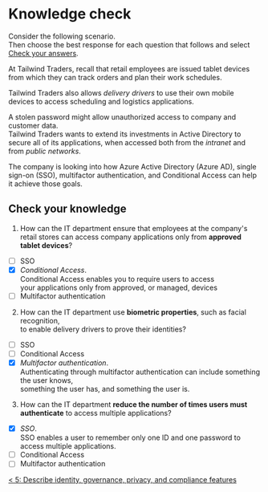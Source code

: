 # Knowledge check

Consider the following scenario.  
Then choose the best response for each question that follows and select [Check your answers](https://docs.microsoft.com/en-us/learn/modules/secure-access-azure-identity-services/5-knowledge-check).

At Tailwind Traders, recall that retail employees are issued tablet devices from which they can track orders and plan their work schedules.

Tailwind Traders also allows _delivery drivers_ to use their own mobile devices to access scheduling and logistics applications.

A stolen password might allow unauthorized access to company and customer data.  
Tailwind Traders wants to extend its investments in Active Directory to secure all of its applications, when accessed both from the _intranet_ and from _public networks_.

The company is looking into how Azure Active Directory (Azure AD), single sign-on (SSO), multifactor authentication, and Conditional Access can help it achieve those goals.

## Check your knowledge

1. How can the IT department ensure that employees at the company's retail stores can access company applications only from **approved tablet devices**?
- [ ] SSO
- [X] *Conditional Access*.  
Conditional Access enables you to require users to access  
your applications only from approved, or managed, devices 
- [ ] Multifactor authentication
2. How can the IT department use **biometric properties**, such as facial recognition,  
to enable delivery drivers to prove their identities?
- [ ] SSO
- [ ] Conditional Access
- [X] *Multifactor authentication*.  
Authenticating through multifactor authentication can include something the user knows,  
something the user has, and something the user is.
3. How can the IT department **reduce the number of times users must authenticate** to access multiple applications?
- [X] *SSO*.  
SSO enables a user to remember only one ID and one password to access multiple applications.
- [ ] Conditional Access
- [ ] Multifactor authentication  

[< 5: Describe identity, governance, privacy, and compliance features](./5-lp-az-900.md)